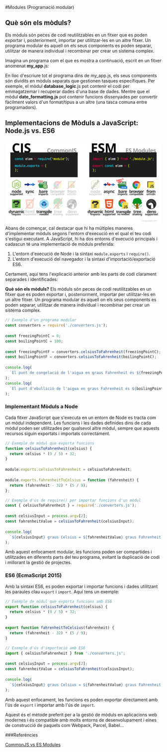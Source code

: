 #Modules (Programació modular)

## Què són els mòduls?

Els mòduls són peces de codi reutilitzables en un fitxer que es poden exportar i, posteriorment, importar per utilitzar-les en un altre fitxer. Un programa modular és aquell on els seus components es poden separar, utilitzar de manera individual i recombinar per crear un sistema complex.

Imagina un programa com el que es mostra a continuació, escrit en un fitxer anomenat **my_app**.js:

En lloc d'escriure tot el programa dins de my_app.js, els seus components són dividits en mòduls separats que gestionen tasques específiques. Per exemple, el mòdul **database_logic**.js pot contenir el codi per emmagatzemar i recuperar dades d'una base de dades. Mentre que el mòdul **date_formatting.js** pot contenir funcions dissenyades per convertir fàcilment valors d'un format/tipus a un altre (una tasca comuna entre programadors).

## Implementacions de Mòduls a JavaScript: Node.js vs. ES6

![CJS vs ESM](/docs/UF1/img/commonjs-vs-esm.png)
Abans de començar, cal destacar que hi ha múltiples maneres d'implementar mòduls segons l'entorn d'execució en el qual el teu codi s'estigui executant. A JavaScript, hi ha dos entorns d'execució principals i cadascun té una implementació de mòduls preferida:

1. L'entorn d'execució de Node i la sintaxi `module.exports` i `require()`.
2. L'entorn d'execució del navegador i la sintaxi d'importació/exportació ES6.

Certament, aquí tens l'explicació anterior amb les parts de codi clarament separades i identificades:

**Què són els mòduls?**
Els mòduls són peces de codi reutilitzables en un fitxer que es poden exportar i, posteriorment, importar per utilitzar-les en un altre fitxer. Un programa modular és aquell on els seus components es poden separar, utilitzar de manera individual i recombinar per crear un sistema complex.

```javascript
// Exemple d'un programa modular
const converters = require('./converters.js');

const freezingPointC = 0;
const boilingPointC = 100;

const freezingPointF = converters.celsiusToFahrenheit(freezingPointC);
const boilingPointF = converters.celsiusToFahrenheit(boilingPointC);

console.log(
  `El punt de congelació de l'aigua en graus Fahrenheit és ${freezingPointF}`
);
console.log(
  `El punt d'ebullició de l'aigua en graus Fahrenheit és ${boilingPointF}`
);
```

### Implementant Mòduls a Node

Cada fitxer JavaScript que s'executa en un entorn de Node es tracta com un mòdul independent. Les funcions i les dades definides dins de cada mòdul poden ser utilitzades per qualsevol altre mòdul, sempre que aquests recursos siguin exportats i importats correctament.

```javascript
// Exemple de mòdul que exporta funcions
function celsiusToFahrenheit(celsius) {
  return celsius * (9 / 5) + 32;
}

module.exports.celsiusToFahrenheit = celsiusToFahrenheit;

module.exports.fahrenheitToCelsius = function (fahrenheit) {
  return (fahrenheit - 32) * (5 / 9);
};
```

```javascript
// Exemple d'ús de require() per importar funcions d'un mòdul
const { celsiusToFahrenheit } = require('./converters.js');

const celsiusInput = process.argv[2];
const fahrenheitValue = celsiusToFahrenheit(celsiusInput);

console.log(
  `${celsiusInput} graus Celsius = ${fahrenheitValue} graus Fahrenheit`
);
```

Amb aquest enfocament modular, les funcions poden ser compartides i utilitzades en diferents parts del teu programa, evitant la duplicació de codi i millorant la gestió de projectes.

### ES6 (EcmaScript 2015)

Amb la sintaxi ES6, es poden exportar i importar funcions i dades utilitzant les paraules clau `export` i `import`. Aquí tens un exemple:

```javascript
// Exemple de mòdul que exporta funcions amb ES6
export function celsiusToFahrenheit(celsius) {
  return celsius * (9 / 5) + 32;
}

export function fahrenheitToCelsius(fahrenheit) {
  return (fahrenheit - 32) * (5 / 9);
}
```

```javascript
// Exemple d'ús d'importació amb ES6
import { celsiusToFahrenheit } from './converters.js';

const celsiusInput = process.argv[2];
const fahrenheitValue = celsiusToFahrenheit(celsiusInput);

console.log(
  `${celsiusInput} graus Celsius = ${fahrenheitValue} graus Fahrenheit`
);
```

Amb aquest enfocament, les funcions es poden exportar directament amb l'ús de `export` i importar amb l'ús de `import`.

Aquest és el mètode preferit per a la gestió de mòduls en aplicacions web modernes i és compatible amb molts entorns de desenvolupament i eines de construcció de paquets com Webpack, Parcel, Babel...

###Referències

[CommonJS vs ES Modules](https://lenguajejs.com/automatizadores/introduccion/commonjs-vs-es-modules/)

